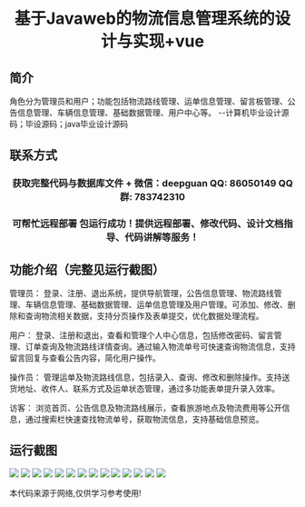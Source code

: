 <p><h1 align="center">基于Javaweb的物流信息管理系统的设计与实现+vue</h1></p>

## 简介
角色分为管理员和用户；功能包括物流路线管理、运单信息管理、留言板管理、公告信息管理、车辆信息管理、基础数据管理、用户中心等。    --计算机毕业设计源码；毕设源码；java毕业设计源码


## 联系方式
<p><h3 align="center">获取完整代码与数据库文件 + 微信：deepguan QQ: 86050149 QQ群: 783742310</h3></p>
<p><h3 align="center">可帮忙远程部署 包运行成功！提供远程部署、修改代码、设计文档指导、代码讲解等服务！</h3></p>

## 功能介绍（完整见运行截图）
管理员： 登录、注册、退出系统，提供导航管理，公告信息管理、物流路线管理、车辆信息管理、基础数据管理、运单信息管理及用户管理。可添加、修改、删除和查询物流相关数据，支持分页操作及表单提交，优化数据处理流程。

用户： 登录、注册和退出，查看和管理个人中心信息，包括修改密码、留言管理、订单查询及物流路线详情查询。通过输入物流单号可快速查询物流信息，支持留言回复与查看公告内容，简化用户操作。

操作员： 管理运单及物流路线信息，包括录入、查询、修改和删除操作。支持送货地址、收件人、联系方式及运单状态管理，通过多功能表单提升录入效率。

访客： 浏览首页、公告信息及物流路线展示，查看旅游地点及物流费用等公开信息，通过搜索栏快速查找物流单号，获取物流信息，支持基础信息预览。


## 运行截图
![](https://bs-1329754181.cos.ap-shanghai.myqcloud.com/ssm/LogisticsInformationManagementSystem/img/001.jpg)
![](https://bs-1329754181.cos.ap-shanghai.myqcloud.com/ssm/LogisticsInformationManagementSystem/img/002.jpg)
![](https://bs-1329754181.cos.ap-shanghai.myqcloud.com/ssm/LogisticsInformationManagementSystem/img/003.jpg)
![](https://bs-1329754181.cos.ap-shanghai.myqcloud.com/ssm/LogisticsInformationManagementSystem/img/004.jpg)
![](https://bs-1329754181.cos.ap-shanghai.myqcloud.com/ssm/LogisticsInformationManagementSystem/img/005.jpg)
![](https://bs-1329754181.cos.ap-shanghai.myqcloud.com/ssm/LogisticsInformationManagementSystem/img/006.jpg)
![](https://bs-1329754181.cos.ap-shanghai.myqcloud.com/ssm/LogisticsInformationManagementSystem/img/007.jpg)
![](https://bs-1329754181.cos.ap-shanghai.myqcloud.com/ssm/LogisticsInformationManagementSystem/img/008.jpg)
![](https://bs-1329754181.cos.ap-shanghai.myqcloud.com/ssm/LogisticsInformationManagementSystem/img/009.jpg)
![](https://bs-1329754181.cos.ap-shanghai.myqcloud.com/ssm/LogisticsInformationManagementSystem/img/010.jpg)
![](https://bs-1329754181.cos.ap-shanghai.myqcloud.com/ssm/LogisticsInformationManagementSystem/img/011.jpg)
![](https://bs-1329754181.cos.ap-shanghai.myqcloud.com/ssm/LogisticsInformationManagementSystem/img/012.jpg)
![](https://bs-1329754181.cos.ap-shanghai.myqcloud.com/ssm/LogisticsInformationManagementSystem/img/013.jpg)
![](https://bs-1329754181.cos.ap-shanghai.myqcloud.com/ssm/LogisticsInformationManagementSystem/img/014.jpg)

<p>本代码来源于网络,仅供学习参考使用!</p>
